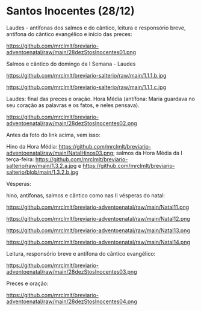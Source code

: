 # Santos Inocentes (28/12)

Laudes -  antífonas dos salmos e do cântico, leitura e responsório breve, antífona do cântico evangélico e início das preces:

https://github.com/mrclmlt/breviario-adventoenatal/raw/main/28dezStosInocentes01.png

Salmos e cântico do domingo da I Semana - Laudes

https://github.com/mrclmlt/breviario-salterio/raw/main/1.1.1.b.jpg

https://github.com/mrclmlt/breviario-salterio/raw/main/1.1.1.c.jpg

Laudes: final das preces e oração. Hora Média (antífona: Maria guardava no seu coração as palavras e os fatos, e neles pensava).

https://github.com/mrclmlt/breviario-adventoenatal/raw/main/28dezStosInocentes02.png

Antes da foto do link acima, vem isso:

Hino da Hora Média: https://github.com/mrclmlt/breviario-adventoenatal/raw/main/NatalHinos03.png; salmos da Hora Média da I terça-feira:  https://github.com/mrclmlt/breviario-salterio/raw/main/1.3.2.a.jpg e https://github.com/mrclmlt/breviario-salterio/blob/main/1.3.2.b.jpg

Vésperas:

hino, antífonas, salmos e cântico como nas II vésperas do natal:

https://github.com/mrclmlt/breviario-adventoenatal/raw/main/Natal11.png

https://github.com/mrclmlt/breviario-adventoenatal/raw/main/Natal12.png

https://github.com/mrclmlt/breviario-adventoenatal/raw/main/Natal13.png

https://github.com/mrclmlt/breviario-adventoenatal/raw/main/Natal14.png


Leitura, responsório breve e antífona do cântico evangélico:

https://github.com/mrclmlt/breviario-adventoenatal/raw/main/28dezStosInocentes03.png

Preces e oração:

https://github.com/mrclmlt/breviario-adventoenatal/raw/main/28dezStosInocentes04.png
